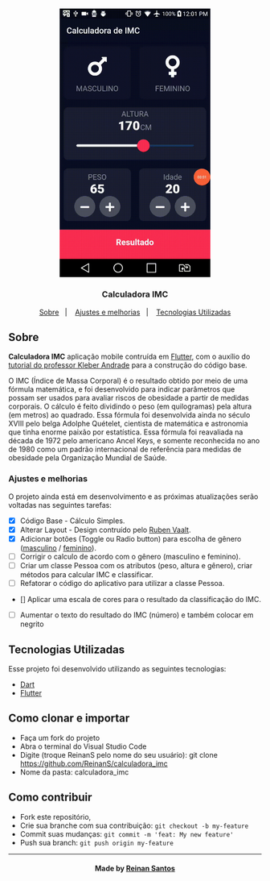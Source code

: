 <h3 align="center">
    <img alt="Logo" title="#logo" width="300px" src="/lib/assets/imc.gif">
    <br><br>
    <b>Calculadora IMC</b>  
    <br>
</h3>
  
<p align="center">
  <a href="#about">Sobre</a>&nbsp;&nbsp;&nbsp;|&nbsp;&nbsp;&nbsp;
  <a href="#features">Ajustes e melhorias</a>&nbsp;&nbsp;&nbsp;|&nbsp;&nbsp;&nbsp;
  <a href="#technologies-used">Tecnologias Utilizadas</a>
</p>

<!-- Resultado -->
<!-- <img src="lib/assets/imc.gif" alt="Imagem de Projeto"> -->


<a id="about"></a>

## Sobre


<strong>Calculadora IMC</strong> aplicação mobile contruída em [Flutter](https://www.flutter.dev/), com o auxílio do [tutorial do professor Kleber Andrade](https://medium.com/flutter-comunidade-br/desenvolvendo-meu-primeiro-aplicativo-com-flutter-918a15e73a01) para a construção do código base.


<P>
    O IMC (Índice de Massa Corporal) é o resultado obtido por meio de uma fórmula matemática, e foi desenvolvido para indicar parâmetros que possam ser usados para avaliar riscos de obesidade a partir de medidas corporais. O cálculo é feito dividindo o peso (em quilogramas) pela altura (em metros) ao quadrado.
    Essa fórmula foi desenvolvida ainda no século XVIII pelo belga Adolphe Quételet, cientista de matemática e astronomia que tinha enorme paixão por estatística. Essa fórmula foi reavaliada na década de 1972 pelo americano Ancel Keys, e somente reconhecida no ano de 1980 como um padrão internacional de referência para medidas de obesidade pela Organização Mundial de Saúde.
</p>


<a id="features"></a>

### Ajustes e melhorias

O projeto ainda está em desenvolvimento e as próximas atualizações serão voltadas nas seguintes tarefas:

- [x] Código Base - Cálculo Simples.
- [x] Alterar Layout - Design contruído pelo [Ruben Vaalt](https://dribbble.com/shots/4585382-Simple-BMI-Calculator).
- [X] Adicionar botões (Toggle ou Radio button) para escolha de gênero ([masculino](https://indicedemassacorporal.com/movel/calculo-imc-masculino.html) / [feminino](https://indicedemassacorporal.com/movel/calculo-imc-feminino.html)).
- [ ] Corrigir o calculo de acordo com o gênero (masculino e feminino).
- [ ] Criar um classe Pessoa com os atributos (peso, altura e gênero), criar métodos para calcular IMC e classificar.
- [ ] Refatorar o código do aplicativo para utilizar a classe Pessoa.
- [] Aplicar uma escala de cores para o resultado da classificação do IMC.
- [ ] Aumentar o texto do resultado do IMC (número) e também colocar em negrito

<a id="technologies-used"></a>

## Tecnologias Utilizadas

Esse projeto foi desenvolvido utilizando as seguintes tecnologias:

- [Dart](https://dartpad.dev/)
- [Flutter](https://flutter.dev/)

<a id="how-to-use"></a>

## Como clonar e importar

- Faça um fork do projeto
- Abra o terminal do Visual Studio Code
- Digite (troque ReinanS pelo nome do seu usuário): git clone https://github.com/ReinanS/calculadora_imc
- Nome da pasta: calculadora_imc


<a id="how-to-contribute"></a>

## Como contribuir

- Fork este repositório,
- Crie sua branche com sua contribuição: `git checkout -b my-feature`
- Commit suas mudanças: `git commit -m 'feat: My new feature' `
- Push sua branch: `git push origin my-feature`
<!-- 
## License

Esse projeto está sob a licença MIT. Veja o arquivo [LICENSE](LICENSE.md) para mais detalhes. -->

---

<h4 align="center">
    Made by <a href="https://www.linkedin.com/in/reinan-santos99/" target="_blank">Reinan Santos</a>
</h4>
